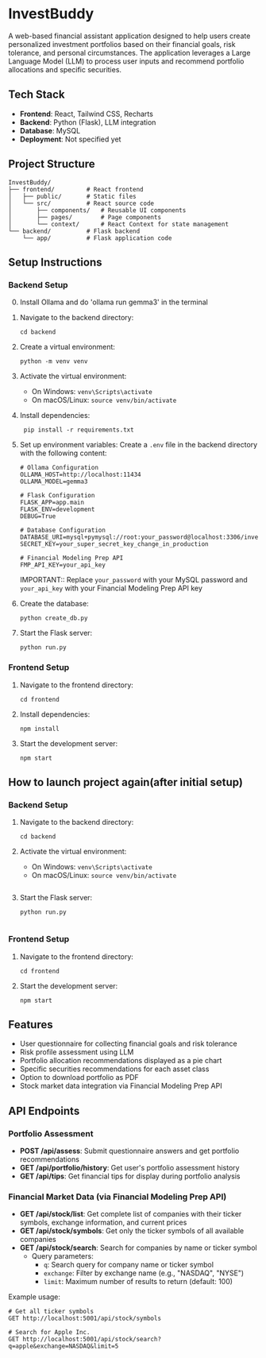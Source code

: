 # InvestBuddy

A web-based financial assistant application designed to help users create personalized investment portfolios based on their financial goals, risk tolerance, and personal circumstances. The application leverages a Large Language Model (LLM) to process user inputs and recommend portfolio allocations and specific securities.

## Tech Stack

- **Frontend**: React, Tailwind CSS, Recharts
- **Backend**: Python (Flask), LLM integration
- **Database**: MySQL
- **Deployment**: Not specified yet

## Project Structure

```
InvestBuddy/
├── frontend/         # React frontend
│   ├── public/       # Static files
│   └── src/          # React source code
│       ├── components/   # Reusable UI components
│       ├── pages/        # Page components
│       └── context/      # React Context for state management
└── backend/          # Flask backend
    └── app/          # Flask application code
```

## Setup Instructions


### Backend Setup

0. Install Ollama and do 'ollama run gemma3' in the terminal

1. Navigate to the backend directory:
   ```
   cd backend
   ```

2. Create a virtual environment:
   ```
   python -m venv venv
   ```

3. Activate the virtual environment:
   - On Windows: `venv\Scripts\activate`
   - On macOS/Linux: `source venv/bin/activate`

4. Install dependencies:
   ```
    pip install -r requirements.txt
   ```

5. Set up environment variables:
   Create a `.env` file in the backend directory with the following content:
   ```
   # Ollama Configuration
   OLLAMA_HOST=http://localhost:11434
   OLLAMA_MODEL=gemma3

   # Flask Configuration
   FLASK_APP=app.main
   FLASK_ENV=development
   DEBUG=True 

   # Database Configuration
   DATABASE_URI=mysql+pymysql://root:your_password@localhost:3306/investbuddy
   SECRET_KEY=your_super_secret_key_change_in_production
   
   # Financial Modeling Prep API
   FMP_API_KEY=your_api_key
   ```
   IMPORTANT:: Replace `your_password` with your MySQL password and `your_api_key` with your Financial Modeling Prep API key

6. Create the database:
   ```
   python create_db.py
   ```
7. Start the Flask server:
   ```
   python run.py
   ```

### Frontend Setup

1. Navigate to the frontend directory:
   ```
   cd frontend
   ```

2. Install dependencies:
   ```
   npm install
   ```

3. Start the development server:
   ```
   npm start
   ```

## How to launch project again(after initial setup)

### Backend Setup

1. Navigate to the backend directory:
   ```
   cd backend
   ```

2. Activate the virtual environment:
   - On Windows: `venv\Scripts\activate`
   - On macOS/Linux: `source venv/bin/activate`
   ```
3. Start the Flask server:
   ```
   python run.py


### Frontend Setup

1. Navigate to the frontend directory:
   ```
   cd frontend
   ```

2. Start the development server:
   ```
   npm start
   ```


## Features

- User questionnaire for collecting financial goals and risk tolerance
- Risk profile assessment using LLM
- Portfolio allocation recommendations displayed as a pie chart
- Specific securities recommendations for each asset class
- Option to download portfolio as PDF
- Stock market data integration via Financial Modeling Prep API

## API Endpoints

### Portfolio Assessment

- **POST /api/assess**: Submit questionnaire answers and get portfolio recommendations
- **GET /api/portfolio/history**: Get user's portfolio assessment history
- **GET /api/tips**: Get financial tips for display during portfolio analysis

### Financial Market Data (via Financial Modeling Prep API)

- **GET /api/stock/list**: Get complete list of companies with their ticker symbols, exchange information, and current prices
- **GET /api/stock/symbols**: Get only the ticker symbols of all available companies
- **GET /api/stock/search**: Search for companies by name or ticker symbol
  - Query parameters:
    - `q`: Search query for company name or ticker symbol
    - `exchange`: Filter by exchange name (e.g., "NASDAQ", "NYSE")
    - `limit`: Maximum number of results to return (default: 100)

Example usage: 
```
# Get all ticker symbols
GET http://localhost:5001/api/stock/symbols

# Search for Apple Inc.
GET http://localhost:5001/api/stock/search?q=apple&exchange=NASDAQ&limit=5
```
